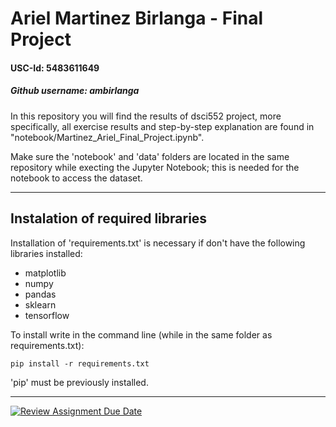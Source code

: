 # Ariel Martinez Birlanga - Final Project
#### USC-Id: 5483611649
##### Github username: ambirlanga

In this repository you will find the results of dsci552 project, more specifically, all exercise results and step-by-step explanation are found in "notebook/Martinez_Ariel_Final_Project.ipynb".

Make sure the 'notebook' and 'data' folders are located in the same repository while execting the Jupyter Notebook; this is needed for the notebook to access the dataset.


---
## Instalation of required libraries

Installation of 'requirements.txt' is necessary if don't have the following libraries installed:
- matplotlib
- numpy
- pandas
- sklearn
- tensorflow


To install write in the command line (while in the same folder as requirements.txt):

```shell
pip install -r requirements.txt
```
'pip' must be previously installed.

---


[![Review Assignment Due Date](https://classroom.github.com/assets/deadline-readme-button-22041afd0340ce965d47ae6ef1cefeee28c7c493a6346c4f15d667ab976d596c.svg)](https://classroom.github.com/a/RuHimdEP)
